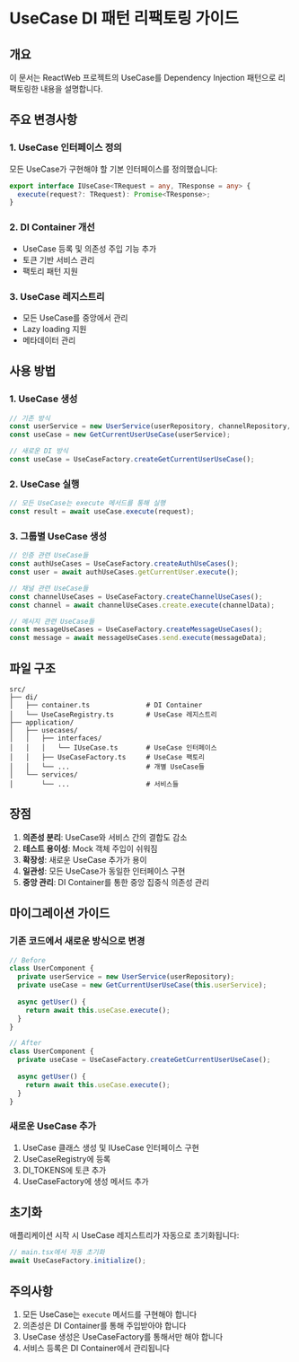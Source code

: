 # UseCase DI 패턴 리팩토링 가이드

## 개요

이 문서는 ReactWeb 프로젝트의 UseCase를 Dependency Injection 패턴으로 리팩토링한 내용을 설명합니다.

## 주요 변경사항

### 1. UseCase 인터페이스 정의

모든 UseCase가 구현해야 할 기본 인터페이스를 정의했습니다:

```typescript
export interface IUseCase<TRequest = any, TResponse = any> {
  execute(request?: TRequest): Promise<TResponse>;
}
```

### 2. DI Container 개선

- UseCase 등록 및 의존성 주입 기능 추가
- 토큰 기반 서비스 관리
- 팩토리 패턴 지원

### 3. UseCase 레지스트리

- 모든 UseCase를 중앙에서 관리
- Lazy loading 지원
- 메타데이터 관리

## 사용 방법

### 1. UseCase 생성

```typescript
// 기존 방식
const userService = new UserService(userRepository, channelRepository, messageRepository);
const useCase = new GetCurrentUserUseCase(userService);

// 새로운 DI 방식
const useCase = UseCaseFactory.createGetCurrentUserUseCase();
```

### 2. UseCase 실행

```typescript
// 모든 UseCase는 execute 메서드를 통해 실행
const result = await useCase.execute(request);
```

### 3. 그룹별 UseCase 생성

```typescript
// 인증 관련 UseCase들
const authUseCases = UseCaseFactory.createAuthUseCases();
const user = await authUseCases.getCurrentUser.execute();

// 채널 관련 UseCase들
const channelUseCases = UseCaseFactory.createChannelUseCases();
const channel = await channelUseCases.create.execute(channelData);

// 메시지 관련 UseCase들
const messageUseCases = UseCaseFactory.createMessageUseCases();
const message = await messageUseCases.send.execute(messageData);
```

## 파일 구조

```
src/
├── di/
│   ├── container.ts              # DI Container
│   └── UseCaseRegistry.ts        # UseCase 레지스트리
├── application/
│   ├── usecases/
│   │   ├── interfaces/
│   │   │   └── IUseCase.ts       # UseCase 인터페이스
│   │   ├── UseCaseFactory.ts     # UseCase 팩토리
│   │   └── ...                   # 개별 UseCase들
│   └── services/
│       └── ...                   # 서비스들
```

## 장점

1. **의존성 분리**: UseCase와 서비스 간의 결합도 감소
2. **테스트 용이성**: Mock 객체 주입이 쉬워짐
3. **확장성**: 새로운 UseCase 추가가 용이
4. **일관성**: 모든 UseCase가 동일한 인터페이스 구현
5. **중앙 관리**: DI Container를 통한 중앙 집중식 의존성 관리

## 마이그레이션 가이드

### 기존 코드에서 새로운 방식으로 변경

```typescript
// Before
class UserComponent {
  private userService = new UserService(userRepository);
  private useCase = new GetCurrentUserUseCase(this.userService);
  
  async getUser() {
    return await this.useCase.execute();
  }
}

// After
class UserComponent {
  private useCase = UseCaseFactory.createGetCurrentUserUseCase();
  
  async getUser() {
    return await this.useCase.execute();
  }
}
```

### 새로운 UseCase 추가

1. UseCase 클래스 생성 및 IUseCase 인터페이스 구현
2. UseCaseRegistry에 등록
3. DI_TOKENS에 토큰 추가
4. UseCaseFactory에 생성 메서드 추가

## 초기화

애플리케이션 시작 시 UseCase 레지스트리가 자동으로 초기화됩니다:

```typescript
// main.tsx에서 자동 초기화
await UseCaseFactory.initialize();
```

## 주의사항

1. 모든 UseCase는 `execute` 메서드를 구현해야 합니다
2. 의존성은 DI Container를 통해 주입받아야 합니다
3. UseCase 생성은 UseCaseFactory를 통해서만 해야 합니다
4. 서비스 등록은 DI Container에서 관리됩니다 